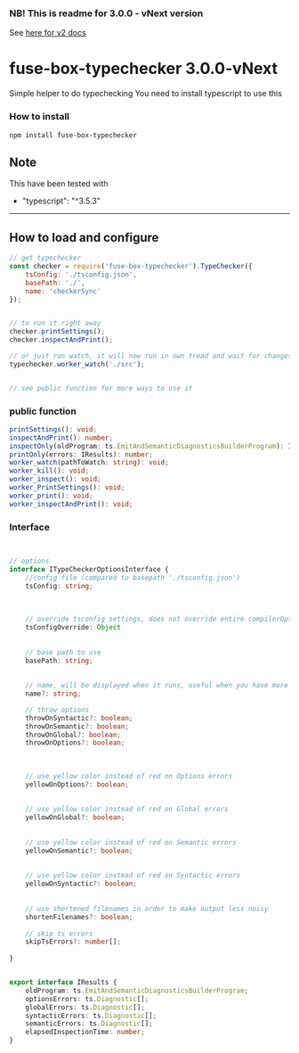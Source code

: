 ### NB! This is readme for 3.0.0 - vNext version
See [here for v2 docs](https://github.com/fuse-box/fuse-box-typechecker/tree/dee2380a88b66704299b1c2e3345d935ca21f651)

# fuse-box-typechecker 3.0.0-vNext
Simple helper to do typechecking
You need to install typescript to use this

### How to install
```npm install fuse-box-typechecker```


## Note
This have been tested with
 * "typescript": "^3.5.3"

---

## How to load and configure
```js
// get typechecker
const checker = require('fuse-box-typechecker').TypeChecker({
    tsConfig: './tsconfig.json',
    basePath: './',
    name: 'checkerSync'
});


// to run it right away
checker.printSettings();
checker.inspectAndPrint();

// or just run watch, it will now run in own tread and wait for changes
typechecker.worker_watch('./src');


// see public function for more ways to use it

```

### public function

```ts
printSettings(): void;
inspectAndPrint(): number;
inspectOnly(oldProgram: ts.EmitAndSemanticDiagnosticsBuilderProgram): IResults;
printOnly(errors: IResults): number;
worker_watch(pathToWatch: string): void;
worker_kill(): void;
worker_inspect(): void;
worker_PrintSettings(): void;
worker_print(): void;
worker_inspectAndPrint(): void;

```


### Interface

```typescript


// options
interface ITypeCheckerOptionsInterface {
    //config file (compared to basepath './tsconfig.json')
    tsConfig: string; 
    
    
    
    // override tsconfig settings, does not override entire compilerOptions object, only parts you set
    tsConfigOverride: Object 
       
    
    // base path to use
    basePath: string; 
    
    
    // name, will be displayed when it runs, useful when you have more then 1 checker
    name?: string; 

    // throw options
    throwOnSyntactic?: boolean;
    throwOnSemantic?: boolean;
    throwOnGlobal?: boolean;
    throwOnOptions?: boolean;
       
    
    
    // use yellow color instead of red on Options errors
    yellowOnOptions?: boolean; 
    
    
    // use yellow color instead of red on Global errors
    yellowOnGlobal?: boolean; 
    
    
    // use yellow color instead of red on Semantic errors
    yellowOnSemantic?: boolean; 
    
    
    // use yellow color instead of red on Syntactic errors
    yellowOnSyntactic?: boolean; 
    
    
    // use shortened filenames in order to make output less noisy
    shortenFilenames?: boolean; 
    
    // skip ts errors
    skipTsErrors?: number[];
    
}


export interface IResults {
    oldProgram: ts.EmitAndSemanticDiagnosticsBuilderProgram;
    optionsErrors: ts.Diagnostic[];
    globalErrors: ts.Diagnostic[];
    syntacticErrors: ts.Diagnostic[];
    semanticErrors: ts.Diagnostic[];
    elapsedInspectionTime: number;
}
```